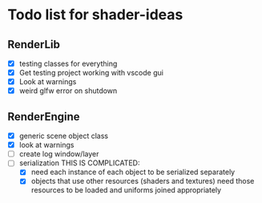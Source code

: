 # Todo list for shader-ideas

## RenderLib

- [x] testing classes for everything
- [x] Get testing project working with vscode gui
- [x] Look at warnings
- [x] weird glfw error on shutdown

## RenderEngine

- [x] generic scene object class
- [x] look at warnings
- [ ] create log window/layer
- [ ] serialization THIS IS COMPLICATED:
  - [x] need each instance of each object to be serialized separately
  - [x] objects that use other resources (shaders and textures) need those resources to be loaded and uniforms joined appropriately
